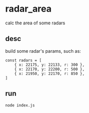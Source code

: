 # radar_area
calc the area of some radars

## desc
build some radar's params, such as:
```
const radars = [
    { x: 22175, y: 22133, r: 300 },
    { x: 22170, y: 22200, r: 500 },
    { x: 21950, y: 22170, r: 850 },
]
```

## run
```
node index.js
```